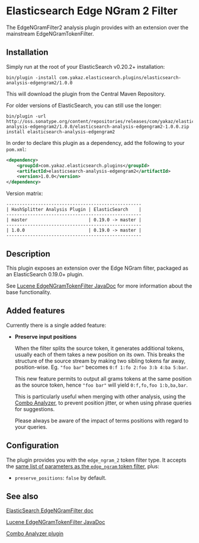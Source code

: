 Elasticsearch Edge NGram 2 Filter
=================================

The EdgeNGramFilter2 analysis plugin provides with an extension over the mainstream EdgeNGramTokenFilter.

Installation
------------

Simply run at the root of your ElasticSearch v0.20.2+ installation:

	bin/plugin -install com.yakaz.elasticsearch.plugins/elasticsearch-analysis-edgengram2/1.0.0

This will download the plugin from the Central Maven Repository.

For older versions of ElasticSearch, you can still use the longer:

	bin/plugin -url http://oss.sonatype.org/content/repositories/releases/com/yakaz/elasticsearch/plugins/elasticsearch-analysis-edgengram2/1.0.0/elasticsearch-analysis-edgengram2-1.0.0.zip install elasticsearch-analysis-edgengram2

In order to declare this plugin as a dependency, add the following to your `pom.xml`:

```xml
<dependency>
    <groupId>com.yakaz.elasticsearch.plugins</groupId>
    <artifactId>elasticsearch-analysis-edgengram2</artifactId>
    <version>1.0.0</version>
</dependency>
```

Version matrix:

	---------------------------------------------------
	| HashSplitter Analysis Plugin | ElasticSearch    |
	---------------------------------------------------
	| master                       | 0.19.0 -> master |
	---------------------------------------------------
	| 1.0.0                        | 0.19.0 -> master |
	---------------------------------------------------

Description
-----------

This plugin exposes an extension over the Edge NGram filter, packaged as an ElasticSearch 0.19.0+ plugin.

See [Lucene EdgeNGramTokenFilter JavaDoc][ENGJavadoc] for more information about the base functionality.

Added features
--------------

Currently there is a single added feature:

* __Preserve input positions__

  When the filter splits the source token, it generates additional tokens, usually each of them takes a new position on its own.
  This breaks the structure of the source stream by making two sibling tokens far away, position-wise.
  Eg. `"foo bar"` becomes `0:f 1:fo 2:foo 3:b 4:ba 5:bar`.

  This new feature permits to output all grams tokens at the same position as the source token, hence `"foo bar"` will yield `0:f,fo,foo 1:b,ba,bar`.

  This is particularly useful when merging with other analysis, using the [Combo Analyzer][Combo], to prevent position jitter, or when using phrase queries for suggestions.

  Please always be aware of the impact of terms positions with regard to your queries.

Configuration
-------------

The plugin provides you with the `edge_ngram_2` token filter type.
It accepts the [same list of parameters as the `edge_ngram` token filter][ENGEsDoc], plus:

* `preserve_positions`: `false` by default.


See also
--------

[ElasticSearch EdgeNGramFilter doc][ENGEsDoc]

[Lucene EdgeNGramTokenFilter JavaDoc][ENGJavadoc]

[Combo Analyzer plugin][Combo]



[ENGEsDoc]: http://www.elasticsearch.org/guide/reference/index-modules/analysis/word-delimiter-tokenfilter.html
    (ElasticSearch EdgeNGramFilter doc)

[ENGJavadoc]: http://lucene.apache.org/core/4_0_0/analyzers-common/org/apache/lucene/analysis/ngram/EdgeNGramTokenFilter.html
    (Lucene EdgeNGramTokenFilter JavaDoc)

[Combo]: https://github.com/yakaz/elasticsearch-analysis-combo/
    (Combo Analyzer plugin)

